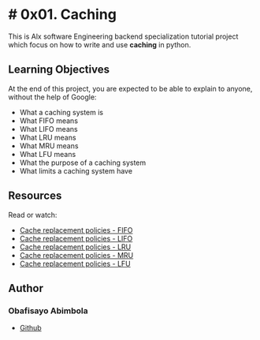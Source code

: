 # # 0x01. Caching

<p>This is Alx software Engineering backend specialization tutorial project which focus on how to write and use <b>caching</b> in python.</p>

## Learning Objectives
At the end of this project, you are expected to be able to explain to anyone, without the help of Google:

- What a caching system is
- What FIFO means
- What LIFO means
- What LRU means
- What MRU means
- What LFU means
- What the purpose of a caching system
- What limits a caching system have

## Resources
Read or watch:

- [Cache replacement policies - FIFO](https://en.wikipedia.org/wiki/Cache_replacement_policies#First_In_First_Out_%28FIFO%29)
- [Cache replacement policies - LIFO](https://en.wikipedia.org/wiki/Cache_replacement_policies#Last_In_First_Out_%28LIFO%29)
- [Cache replacement policies - LRU](https://en.wikipedia.org/wiki/Cache_replacement_policies#Least_Recently_Used_%28LRU%29)
- [Cache replacement policies - MRU](https://en.wikipedia.org/wiki/Cache_replacement_policies#Most_Recently_Used_%28MRU%29)
- [Cache replacement policies - LFU](https://en.wikipedia.org/wiki/Cache_replacement_policies#Least-Frequently_Used_%28LFU%29)

## **Author**
### Obafisayo Abimbola
- [Github](https://github.com/obafisayo)
